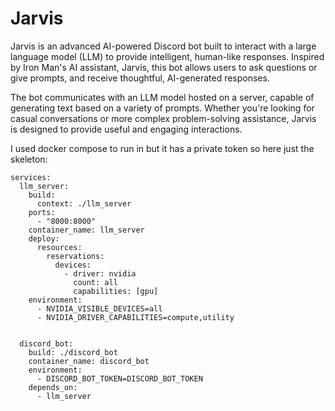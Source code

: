 # Jarvis

Jarvis is an advanced AI-powered Discord bot built to interact with a large language model (LLM) to provide intelligent, human-like responses. Inspired by Iron Man's AI assistant, Jarvis, this bot allows users to ask questions or give prompts, and receive thoughtful, AI-generated responses.

The bot communicates with an LLM model hosted on a server, capable of generating text based on a variety of prompts. Whether you're looking for casual conversations or more complex problem-solving assistance, Jarvis is designed to provide useful and engaging interactions.


I used docker compose to run in but it has a private token so here just the skeleton:
```
services:
  llm_server:
    build:
      context: ./llm_server
    ports:
      - "8000:8000"
    container_name: llm_server
    deploy:
      resources:
        reservations:
          devices:
            - driver: nvidia
              count: all
              capabilities: [gpu]
    environment:
      - NVIDIA_VISIBLE_DEVICES=all
      - NVIDIA_DRIVER_CAPABILITIES=compute,utility


  discord_bot:
    build: ./discord_bot
    container_name: discord_bot
    environment:
      - DISCORD_BOT_TOKEN=DISCORD_BOT_TOKEN
    depends_on:
      - llm_server
```
